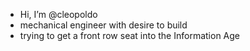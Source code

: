 - Hi, I’m @cleopoldo
- mechanical engineer with desire to build
- trying to get a front row seat into the Information Age
